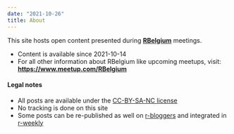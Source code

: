 ```yaml
---
date: "2021-10-26"
title: About
---
```


This site hosts open content presented during **[RBelgium](https://www.meetup.com/RBelgium)** meetings.

  - Content is available since 2021-10-14
  - For all other information about RBelgium like upcoming meetups, visit: **https://www.meetup.com/RBelgium**
  
#### Legal notes

- All posts are available under the [CC-BY-SA-NC license](https://creativecommons.org/licenses/by-nc-sa/4.0)
- No tracking is done on this site
- Some posts can be re-published as well on [r-bloggers](https://www.r-bloggers.com) and integrated in [r-weekly](https://rweekly.org)


